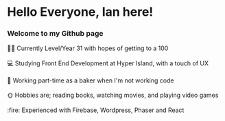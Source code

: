 <h1>Hello Everyone, Ian here!</h1> 
  
  <h3>Welcome to my Github page</h3>

<p>🏳️‍🌈 Currently Level/Year 31 with hopes of getting to a 100<br>
  <br>
💻 Studying Front End Development at Hyper Island, with a touch of UX<br>
  <br>
🥐 Working part-time as a baker when I'm not working code<br>
  <br>
🌞 Hobbies are; reading books, watching movies, and playing video games<br>
  <br>
  :fire: Experienced with Firebase, Wordpress, Phaser and React</p>
